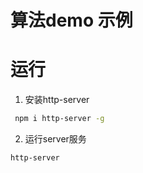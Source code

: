 # 算法demo 示例

# 运行
1. 安装http-server
```bash
 npm i http-server -g
```
2. 运行server服务
```bash
http-server
```